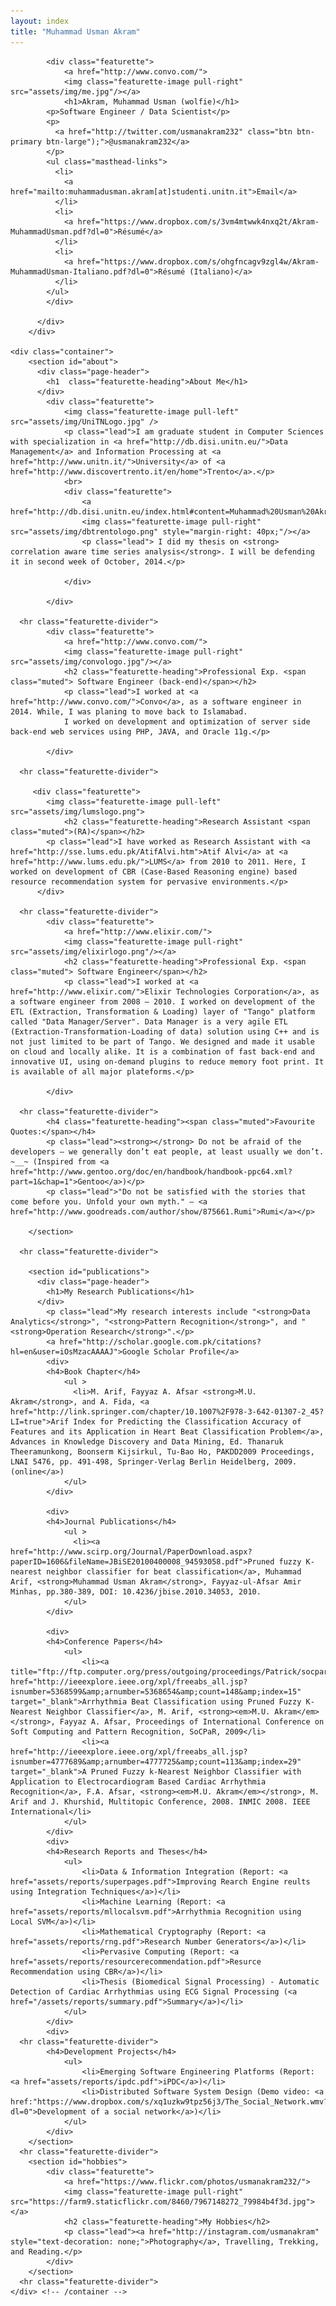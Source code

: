 ```yaml
---
layout: index
title: "Muhammad Usman Akram"
---
```


<div class="content" id="page">
		<div class="jumbotron masthead">
		  <div class="container">
          
            <div class="featurette">
                <a href="http://www.convo.com/">
                <img class="featurette-image pull-right" src="assets/img/me.jpg"/></a>
                <h1>Akram, Muhammad Usman (wolfie)</h1>
            <p>Software Engineer / Data Scientist</p>
			<p>
			  <a href="http://twitter.com/usmanakram232" class="btn btn-primary btn-large");">@usmanakram232</a>
			</p>
            <ul class="masthead-links">
              <li>
                <a href="mailto:muhammadusman.akram[at]studenti.unitn.it">Email</a>
              </li>
              <li>
                <a href="https://www.dropbox.com/s/3vm4mtwwk4nxq2t/Akram-MuhammadUsman.pdf?dl=0">Résumé</a>
              </li>
              <li>
                <a href="https://www.dropbox.com/s/ohgfncagv9zgl4w/Akram-MuhammadUsman-Italiano.pdf?dl=0">Résumé (Italiano)</a>
              </li>
			</ul>
            </div>
            
		  </div>
		</div>

    <div class="container">
		<section id="about">
		  <div class="page-header">
			<h1  class="featurette-heading">About Me</h1>
		  </div>
            <div class="featurette">
                <img class="featurette-image pull-left" src="assets/img/UniTNLogo.jpg" />
                <p class="lead">I am graduate student in Computer Sciences with specialization in <a href="http://db.disi.unitn.eu/">Data Management</a> and Information Processing at <a href="http://www.unitn.it/">University</a> of <a href="http://www.discovertrento.it/en/home">Trento</a>.</p>
                <br>
                <div class="featurette">
                    <a href="http://db.disi.unitn.eu/index.html#content=Muhammad%20Usman%20Akram">
                    <img class="featurette-image pull-right" src="assets/img/dbtrentologo.png" style="margin-right: 40px;"/></a>
                    <p class="lead"> I did my thesis on <strong> correlation aware time series analysis</strong>. I will be defending it in second week of October, 2014.</p>
    
                </div>

            </div>

      <hr class="featurette-divider">
            <div class="featurette">
                <a href="http://www.convo.com/">
                <img class="featurette-image pull-right" src="assets/img/convologo.jpg"/></a>
                <h2 class="featurette-heading">Professional Exp. <span class="muted"> Software Engineer (back-end)</span></h2>
                <p class="lead">I worked at <a href="http://www.convo.com/">Convo</a>, as a software engineer in 2014. While, I was planing to move back to Islamabad.
                I worked on development and optimization of server side back-end web services using PHP, JAVA, and Oracle 11g.</p>

            </div>
            
      <hr class="featurette-divider">

         <div class="featurette">
            <img class="featurette-image pull-left" src="assets/img/lumslogo.png">
                <h2 class="featurette-heading">Research Assistant <span class="muted">(RA)</span></h2>
            <p class="lead">I have worked as Research Assistant with <a href="http://sse.lums.edu.pk/AtifAlvi.htm">Atif Alvi</a> at <a href="http://www.lums.edu.pk/">LUMS</a> from 2010 to 2011. Here, I worked on development of CBR (Case-Based Reasoning engine) based resource recommendation system for pervasive environments.</p>
          </div>

      <hr class="featurette-divider">
            <div class="featurette">
                <a href="http://www.elixir.com/">
                <img class="featurette-image pull-right" src="assets/img/elixirlogo.png"/></a>
                <h2 class="featurette-heading">Professional Exp. <span class="muted"> Software Engineer</span></h2>
                <p class="lead">I worked at <a href="http://www.elixir.com/">Elixir Technologies Corporation</a>, as a software engineer from 2008 – 2010. I worked on development of the ETL (Extraction, Transformation & Loading) layer of "Tango" platform called "Data Manager/Server". Data Manager is a very agile ETL (Extraction-Transformation-Loading of data) solution using C++ and is not just limited to be part of Tango. We designed and made it usable on cloud and locally alike. It is a combination of fast back-end and innovative UI, using on-demand plugins to reduce memory foot print. It is available of all major plateforms.</p>

            </div>

      <hr class="featurette-divider">
			<h4 class="featurette-heading"><span class="muted">Favourite Quotes:</span></h4>
			<p class="lead"><strong></strong> Do not be afraid of the developers — we generally don’t eat people, at least usually we don’t. ~__~ (Inspired from <a href="http://www.gentoo.org/doc/en/handbook/handbook-ppc64.xml?part=1&chap=1">Gentoo</a>)</p>
			<p class="lead">"Do not be satisfied with the stories that come before you. Unfold your own myth." — <a href="http://www.goodreads.com/author/show/875661.Rumi">Rumi</a></p>

		</section>

      <hr class="featurette-divider">

		<section id="publications">
		  <div class="page-header">
			<h1>My Research Publications</h1>
		  </div>
			<p class="lead">My research interests include "<strong>Data Analytics</strong>", "<strong>Pattern Recognition</strong>", and "<strong>Operation Research</strong>".</p>
			<a href="http://scholar.google.com.pk/citations?hl=en&user=iOsMzacAAAAJ">Google Scholar Profile</a>
			<div> 
			<h4>Book Chapter</h4>
				<ul >
				  <li>M. Arif, Fayyaz A. Afsar <strong>M.U. Akram</strong>, and A. Fida, <a href="http://link.springer.com/chapter/10.1007%2F978-3-642-01307-2_45?LI=true">Arif Index for Predicting the Classification Accuracy of Features and its Application in Heart Beat Classification Problem</a>, Advances in Knowledge Discovery and Data Mining, Ed. Thanaruk Theeramunkong, Boonserm Kijsirkul, Tu-Bao Ho, PAKDD2009 Proceedings, LNAI 5476, pp. 491-498, Springer-Verlag Berlin Heidelberg, 2009. (online</a>)
				</ul>
			</div>

			<div> 
			<h4>Journal Publications</h4>
				<ul >
				  <li><a href="http://www.scirp.org/Journal/PaperDownload.aspx?paperID=1606&fileName=JBiSE20100400008_94593058.pdf">Pruned fuzzy K-nearest neighbor classifier for beat classification</a>, Muhammad Arif, <strong>Muhammad Usman Akram</strong>, Fayyaz-ul-Afsar Amir Minhas, pp.380-389, DOI: 10.4236/jbise.2010.34053, 2010.
				</ul>
			</div>

			<div> 
			<h4>Conference Papers</h4>
				<ul>
					<li><a title="ftp://ftp.computer.org/press/outgoing/proceedings/Patrick/socpar09/data/3879a037.pdf" href="http://ieeexplore.ieee.org/xpl/freeabs_all.jsp?isnumber=5368599&amp;arnumber=5368654&amp;count=148&amp;index=15" target="_blank">Arrhythmia Beat Classification using Pruned Fuzzy K-Nearest Neighbor Classifier</a>, M. Arif, <strong><em>M.U. Akram</em></strong>, Fayyaz A. Afsar, Proceedings of International Conference on Soft Computing and Pattern Recognition, SoCPaR, 2009</li>
					<li><a href="http://ieeexplore.ieee.org/xpl/freeabs_all.jsp?isnumber=4777689&amp;arnumber=4777725&amp;count=113&amp;index=29" target="_blank">A Pruned Fuzzy k-Nearest Neighbor Classifier with Application to Electrocardiogram Based Cardiac Arrhythmia Recognition</a>, F.A. Afsar, <strong><em>M.U. Akram</em></strong>, M. Arif and J. Khurshid, Multitopic Conference, 2008. INMIC 2008. IEEE International</li>
				</ul>
			</div>
			<div>
			<h4>Research Reports and Theses</h4>
				<ul>
					<li>Data & Information Integration (Report: <a href="assets/reports/superpages.pdf">Improving Rearch Engine reults using Integration Techniques</a>)</li>
					<li>Machine Learning (Report: <a href="assets/reports/mllocalsvm.pdf">Arrhythmia Recognition using Local SVM</a>)</li>
					<li>Mathematical Cryptography (Report: <a href="assets/reports/rng.pdf">Research Number Generators</a>)</li>
					<li>Pervasive Computing (Report: <a href="assets/reports/resourcerecommendation.pdf">Resurce Recommendation using CBR</a>)</li>
					<li>Thesis (Biomedical Signal Processing) - Automatic Detection of Cardiac Arrhythmias using ECG Signal Processing (<a href="/assets/reports/summary.pdf">Summary</a>)</li>
				</ul>
			</div>
            <div>
      <hr class="featurette-divider">
            <h4>Development Projects</h4>
                <ul>
                    <li>Emerging Software Engineering Platforms (Report: <a href="assets/reports/ipdc.pdf">iPDC</a>)</li>
					<li>Distributed Software System Design (Demo video: <a href:"https://www.dropbox.com/s/xq1uzkw9tpz56j3/The_Social_Network.wmv?dl=0">Development of a social network</a>)</li>
                </ul>
            </div>
		</section>
      <hr class="featurette-divider">
		<section id="hobbies">
      		<div class="featurette">
				<a href="https://www.flickr.com/photos/usmanakram232/">
		        <img class="featurette-image pull-right" src="https://farm9.staticflickr.com/8460/7967148272_79984b4f3d.jpg"></a>
				<h2 class="featurette-heading">My Hobbies</h2>
				<p class="lead"><a href="http://instagram.com/usmanakram" style="text-decoration: none;">Photography</a>, Travelling, Trekking, and Reading.</p>
			</div>
		</section>
      <hr class="featurette-divider">
    </div> <!-- /container -->
</div>